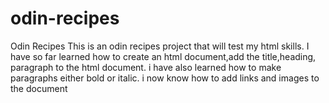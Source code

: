 # odin-recipes
Odin Recipes
This is an odin recipes project that will test my html skills.
I have so far learned how to create an html document,add the title,heading,
paragraph to the html document. i have also learned how to make paragraphs
either bold or italic. i now know how to add links and images to the document 